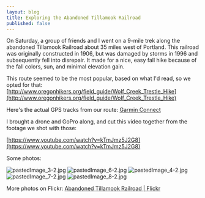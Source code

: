 ```yaml
---
layout: blog
title: Exploring the Abandoned Tillamook Railroad
published: false
---
```


On Saturday, a group of friends and I went on a 9-mile trek along the abandoned Tillamook Railroad about 35 miles west of Portland. This railroad was originally constructed in 1906, but was damaged by storms in 1996 and subsequently fell into disrepair. It made for a nice, easy fall hike because of the fall colors, sun, and minimal elevation gain.
 
This route seemed to be the most popular, based on what I'd read, so we opted for that:
[http://www.oregonhikers.org/field_guide/Wolf_Creek_Trestle_Hike](http://www.oregonhikers.org/field_guide/Wolf_Creek_Trestle_Hike)

Here's the actual GPS tracks from our route: [Garmin Connect](https://connect.garmin.com/modern/activity/1376988953)

I brought a drone and GoPro along, and cut this video together from the footage we shot with those:

[https://www.youtube.com/watch?v=kTmJmz5J2G8](https://www.youtube.com/watch?v=kTmJmz5J2G8)

Some photos:

![pastedImage_3-2.jpg]({{site.baseurl}}/media/pastedImage_3-2.jpg)
![pastedImage_6-2.jpg]({{site.baseurl}}/media/pastedImage_6-2.jpg)
![pastedImage_4-2.jpg]({{site.baseurl}}/media/pastedImage_4-2.jpg)
![pastedImage_7-2.jpg]({{site.baseurl}}/media/pastedImage_7-2.jpg)
![pastedImage_8-2.jpg]({{site.baseurl}}/media/pastedImage_8-2.jpg)

More photos on Flickr: [Abandoned Tillamook Railroad \| Flickr](https://www.flickr.com/photos/42873456@N02/albums/72157674316300666)
